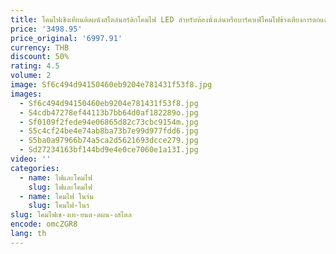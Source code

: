 ```yaml
---
title: โคมไฟเชิงเทียนติดผนังสไตล์นอร์ดิกโคมไฟ LED สำหรับห้องนั่งเล่นหรือบาร์คาเฟ่โคมไฟข้างเตียงการตกแต่งบ้านโคมไฟภายในอาคาร
price: '3498.95'
price_original: '6997.91'
currency: THB
discount: 50%
rating: 4.5
volume: 2
image: Sf6c494d94150460eb9204e781431f53f8.jpg
images:
  - Sf6c494d94150460eb9204e781431f53f8.jpg
  - S4cdb47278ef44113b7bb64d0af182289o.jpg
  - Sf0109f2fede94e06865d82c73cbc9154m.jpg
  - S5c4cf24be4e74ab8ba73b7e99d977fdd6.jpg
  - S5ba0a97966b74a5ca2d5621693dcce279.jpg
  - Sd27234163bf144bd9e4e0ce7060e1a13I.jpg
video: ''
categories:
  - name: ไฟและโคมไฟ
    slug: ไฟและโคมไฟ
  - name: โคมไฟ ในร่ม
    slug: โคมไฟ-ในร
slug: โคมไฟเช-งเท-ยนต-ดผน-งสไตล
encode: omcZGR8
lang: th
---
```

  